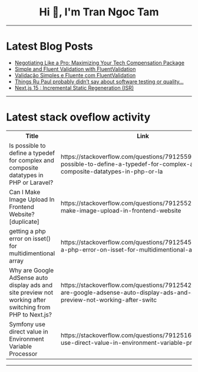 <h1 align="center">Hi 👋, I'm Tran Ngoc Tam</h1>

---

# Latest Blog Posts 
<!-- BLOG-POST-LIST:START -->
- [Negotiating Like a Pro: Maximizing Your Tech Compensation Package](https://dev.to/techbalance_collective/negotiating-like-a-pro-maximizing-your-tech-compensation-package-38ed)
- [Simple and Fluent Validation with FluentValidation](https://dev.to/juarezasjunior/simple-and-fluent-validation-with-fluentvalidation-5014)
- [Validação Simples e Fluente com FluentValidation](https://dev.to/juarezasjunior/validacao-simples-e-fluente-com-fluentvalidation-cj0)
- [Things Ru Paul probably didn’t say about software testing or quality…](https://dev.to/ajparadith/things-ru-paul-probably-didnt-say-about-software-testing-or-quality-5goc)
- [Next.js 15 : Incremental Static Regeneration &lpar;ISR&rpar;](https://dev.to/sonaykara/nextjs-15-incremental-static-regeneration-isr-2jkm)
<!-- BLOG-POST-LIST:END -->

---

# Latest stack oveflow activity
<table>
  <tr><th>Title</th><th>Link</th></tr>
  <!-- STACKOVERFLOW:START --><tr><td>Is possible to define a typedef for complex and composite datatypes in PHP or Laravel?</td><td>https://stackoverflow.com/questions/79125590/is-possible-to-define-a-typedef-for-complex-and-composite-datatypes-in-php-or-la</td></tr><tr><td>Can I Make Image Upload In Frontend Website? [duplicate]</td><td>https://stackoverflow.com/questions/79125522/can-i-make-image-upload-in-frontend-website</td></tr><tr><td>getting a php error on isset&lpar;&rpar; for multidimentional array</td><td>https://stackoverflow.com/questions/79125456/getting-a-php-error-on-isset-for-multidimentional-array</td></tr><tr><td>Why are Google AdSense auto display ads and site preview not working after switching from PHP to Next.js?</td><td>https://stackoverflow.com/questions/79125426/why-are-google-adsense-auto-display-ads-and-site-preview-not-working-after-switc</td></tr><tr><td>Symfony use direct value in Environment Variable Processor</td><td>https://stackoverflow.com/questions/79125167/symfony-use-direct-value-in-environment-variable-processor</td></tr><!-- STACKOVERFLOW:END -->
</table>

---


